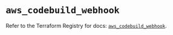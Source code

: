 # `aws_codebuild_webhook`

Refer to the Terraform Registry for docs: [`aws_codebuild_webhook`](https://registry.terraform.io/providers/hashicorp/aws/5.94.1/docs/resources/codebuild_webhook).
